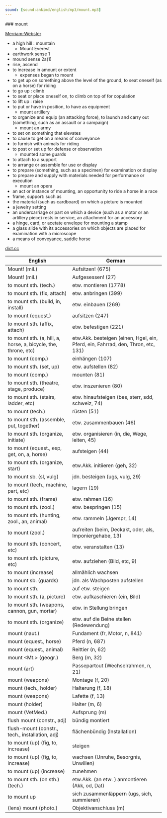 ```yaml
---
sound: [sound:ankimd/english/mp3/mount.mp3]
---
```


\### mount

[Merriam-Webster](https://www.merriam-webster.com/dictionary/mount)

- a high hill : mountain
    - Mount Everest
- earthwork sense 1
- mound sense 2a(1)
- rise, ascend
- to increase in amount or extent
    - expenses began to mount
- to get up on something above the level of the ground, to seat oneself (as on a horse) for riding
- to go up : climb
- to seat or place oneself on, to climb on top of for copulation
- to lift up : raise
- to put or have in position, to have as equipment
    - mount artillery
- to organize and equip (an attacking force), to launch and carry out (something, such as an assault or a campaign)
    - mount an army
- to set on something that elevates
- to cause to get on a means of conveyance
- to furnish with animals for riding
- to post or set up for defense or observation
    - mounted some guards
- to attach to a support
- to arrange or assemble for use or display
- to prepare (something, such as a specimen) for examination or display
- to prepare and supply with materials needed for performance or execution
    - mount an opera
- an act or instance of mounting, an opportunity to ride a horse in a race
- frame, support: such as
- the material (such as cardboard) on which a picture is mounted
- a jewelry setting
- an undercarriage or part on which a device (such as a motor or an artillery piece) rests in service, an attachment for an accessory
- a hinge, card, or acetate envelope for mounting a stamp
- a glass slide with its accessories on which objects are placed for examination with a microscope
- a means of conveyance, saddle horse

[dict.cc](https://www.dict.cc/mount)

| English        | German       |
| -------------- | ------------ |
| Mount! (mil.) | Aufsitzen! (675) |
| Mount! (mil.) | Aufgesessen! (27) |
| to mount sth. (tech.) | etw. montieren (1778) |
| to mount sth. (fix, attach) | etw. anbringen (399) |
| to mount sth. (build, in, install) | etw. einbauen (269) |
| to mount (equest.) | aufsitzen (247) |
| to mount sth. (affix, attach) | etw. befestigen (221) |
| to mount sth. (a, hill, a, horse, a, bicycle, the, throne, etc) | etw.Akk. besteigen (einen, Hgel, ein, Pferd, ein, Fahrrad, den, Thron, etc, 131) |
| to mount (comp.) | einhängen (107) |
| to mount sth. (set, up) | etw. aufstellen (82) |
| to mount (comp.) | mounten (81) |
| to mount sth. (theatre, stage, produce) | etw. inszenieren (80) |
| to mount sth. (stairs, ladder, etc) | etw. hinaufsteigen (bes, sterr, sdd, schweiz, 74) |
| to mount (tech.) | rüsten (51) |
| to mount sth. (assemble, put, together) | etw. zusammenbauen (46) |
| to mount sth. (organize, initiate) | etw. organisieren (in, die, Wege, leiten, 45) |
| to mount (equest., esp, get, on, a, horse) | aufsteigen (44) |
| to mount sth. (organize, start) | etw.Akk. initiieren (geh, 32) |
| to mount sb. (sl, vulg) | jdn. besteigen (ugs, vulg, 29) |
| to mount (tech., machine, part, etc) | lagern (19) |
| to mount sth. (frame) | etw. rahmen (16) |
| to mount sth. (zool.) | etw. bespringen (15) |
| to mount sth. (hunting, zool., an, animal) | etw. rammeln (Jgerspr, 14) |
| to mount (zool.) | aufreiten (beim, Deckakt, oder, als, Imponiergehabe, 13) |
| to mount sth. (concert, etc) | etw. veranstalten (13) |
| to mount sth. (picture, etc) | etw. aufziehen (Bild, etc, 9) |
| to mount (increase) | allmählich wachsen |
| to mount sb. (guards) | jdn. als Wachposten aufstellen |
| to mount sth. | auf etw. steigen |
| to mount sth. (a, picture) | etw. aufkaschieren (ein, Bild) |
| to mount sth. (weapons, cannon, gun, mortar) | etw. in Stellung bringen |
| to mount sth. (organize) | etw. auf die Beine stellen (Redewendung) |
| mount (naut.) | Fundament (fr, Motor, n, 841) |
| mount (equest., horse) | Pferd (n, 687) |
| mount (equest., animal) | Reittier (n, 62) |
| mount <Mt.> (geogr.) | Berg (m, 32) |
| mount (art) | Passepartout (Wechselrahmen, n, 21) |
| mount (weapons) | Montage (f, 20) |
| mount (tech., holder) | Halterung (f, 18) |
| mount (weapons) | Lafette (f, 13) |
| mount (holder) | Halter (m, 6) |
| mount (VetMed.) | Aufsprung (m) |
| flush mount (constr., adj) | bündig montiert |
| flush-mount (constr., tech., installation, adj) | flächenbündig (Installation) |
| to mount (up) (fig, to, increase) | steigen |
| to mount (up) (fig, to, increase) | wachsen (Unruhe, Besorgnis, Unwillen) |
| to mount (up) (increase) | zunehmen |
| to mount sth. (on sth.) (tech.) | etw.Akk. (an etw. ) anmontieren (Akk, od, Dat) |
| to mount up | sich zusammenläppern (ugs, sich, summieren) |
| (lens) mount (photo.) | Objektivanschluss (m) |

